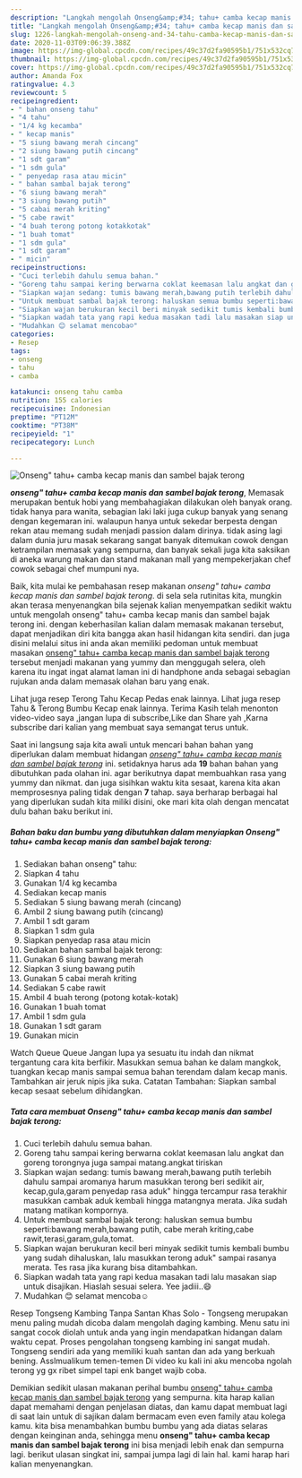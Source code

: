 ```yaml
---
description: "Langkah mengolah Onseng&amp;#34; tahu+ camba kecap manis dan sambel bajak terong yang Enak Banget"
title: "Langkah mengolah Onseng&amp;#34; tahu+ camba kecap manis dan sambel bajak terong yang Enak Banget"
slug: 1226-langkah-mengolah-onseng-and-34-tahu-camba-kecap-manis-dan-sambel-bajak-terong-yang-enak-banget
date: 2020-11-03T09:06:39.388Z
image: https://img-global.cpcdn.com/recipes/49c37d2fa90595b1/751x532cq70/onseng-tahu-camba-kecap-manis-dan-sambel-bajak-terong-foto-resep-utama.jpg
thumbnail: https://img-global.cpcdn.com/recipes/49c37d2fa90595b1/751x532cq70/onseng-tahu-camba-kecap-manis-dan-sambel-bajak-terong-foto-resep-utama.jpg
cover: https://img-global.cpcdn.com/recipes/49c37d2fa90595b1/751x532cq70/onseng-tahu-camba-kecap-manis-dan-sambel-bajak-terong-foto-resep-utama.jpg
author: Amanda Fox
ratingvalue: 4.3
reviewcount: 5
recipeingredient:
- " bahan onseng tahu"
- "4 tahu"
- "1/4 kg kecamba"
- " kecap manis"
- "5 siung bawang merah cincang"
- "2 siung bawang putih cincang"
- "1 sdt garam"
- "1 sdm gula"
- " penyedap rasa atau micin"
- " bahan sambal bajak terong"
- "6 siung bawang merah"
- "3 siung bawang putih"
- "5 cabai merah kriting"
- "5 cabe rawit"
- "4 buah terong potong kotakkotak"
- "1 buah tomat"
- "1 sdm gula"
- "1 sdt garam"
- " micin"
recipeinstructions:
- "Cuci terlebih dahulu semua bahan."
- "Goreng tahu sampai kering berwarna coklat keemasan lalu angkat dan goreng torongnya juga sampai matang.angkat tiriskan"
- "Siapkan wajan sedang: tumis bawang merah,bawang putih terlebih dahulu sampai aromanya harum masukkan terong beri sedikit air, kecap,gula,garam penyedap rasa aduk&#34; hingga tercampur rasa terakhir masukkan cambak aduk kembali hingga matangnya merata. Jika sudah matang matikan kompornya."
- "Untuk membuat sambal bajak terong: haluskan semua bumbu seperti:bawang merah,bawang putih, cabe merah kriting,cabe rawit,terasi,garam,gula,tomat."
- "Siapkan wajan berukuran kecil beri minyak sedikit tumis kembali bumbu yang sudah dihaluskan, lalu masukkan terong aduk&#34; sampai rasanya merata. Tes rasa jika kurang bisa ditambahkan."
- "Siapkan wadah tata yang rapi kedua masakan tadi lalu masakan siap untuk disajikan. Hiaslah sesuai selera. Yee jadiii..😄"
- "Mudahkan 😊 selamat mencoba☺"
categories:
- Resep
tags:
- onseng
- tahu
- camba

katakunci: onseng tahu camba 
nutrition: 155 calories
recipecuisine: Indonesian
preptime: "PT12M"
cooktime: "PT38M"
recipeyield: "1"
recipecategory: Lunch

---
```



![Onseng&#34; tahu+ camba kecap manis dan sambel bajak terong](https://img-global.cpcdn.com/recipes/49c37d2fa90595b1/751x532cq70/onseng-tahu-camba-kecap-manis-dan-sambel-bajak-terong-foto-resep-utama.jpg)

<b><i>onseng&#34; tahu+ camba kecap manis dan sambel bajak terong</i></b>, Memasak merupakan bentuk hobi yang membahagiakan dilakukan oleh banyak orang. tidak hanya para wanita, sebagian laki laki juga cukup banyak yang senang dengan kegemaran ini. walaupun hanya untuk sekedar berpesta dengan rekan atau memang sudah menjadi passion dalam dirinya. tidak asing lagi dalam dunia juru masak sekarang sangat banyak ditemukan cowok dengan ketrampilan memasak yang sempurna, dan banyak sekali juga kita saksikan di aneka warung makan dan stand makanan mall yang mempekerjakan chef cowok sebagai chef mumpuni nya.

Baik, kita mulai ke pembahasan resep makanan <i>onseng&#34; tahu+ camba kecap manis dan sambel bajak terong</i>. di sela sela rutinitas kita, mungkin akan terasa menyenangkan bila sejenak kalian menyempatkan sedikit waktu untuk mengolah onseng&#34; tahu+ camba kecap manis dan sambel bajak terong ini. dengan keberhasilan kalian dalam memasak makanan tersebut, dapat menjadikan diri kita bangga akan hasil hidangan kita sendiri. dan juga disini melalui situs ini anda akan memiliki pedoman untuk membuat masakan <u>onseng&#34; tahu+ camba kecap manis dan sambel bajak terong</u> tersebut menjadi makanan yang yummy dan menggugah selera, oleh karena itu ingat ingat alamat laman ini di handphone anda sebagai sebagian rujukan anda dalam memasak olahan baru yang enak.

Lihat juga resep Terong Tahu Kecap Pedas enak lainnya. Lihat juga resep Tahu &amp; Terong Bumbu Kecap enak lainnya. Terima Kasih telah menonton video-video saya ,jangan lupa di subscribe,Like dan Share yah ,Karna subscribe dari kalian yang membuat saya semangat terus untuk.


Saat ini langsung saja kita awali untuk mencari bahan bahan yang diperlukan dalam membuat hidangan <u><i>onseng&#34; tahu+ camba kecap manis dan sambel bajak terong</i></u> ini. setidaknya harus ada <b>19</b> bahan bahan yang dibutuhkan pada olahan ini. agar berikutnya dapat membuahkan rasa yang yummy dan nikmat. dan juga sisihkan waktu kita sesaat, karena kita akan memprosesnya paling tidak dengan <b>7</b> tahap. saya berharap berbagai hal yang diperlukan sudah kita miliki disini, oke mari kita olah dengan mencatat dulu bahan baku berikut ini.

<!--inarticleads1-->

##### Bahan baku dan bumbu yang dibutuhkan dalam menyiapkan Onseng&#34; tahu+ camba kecap manis dan sambel bajak terong:

1. Sediakan  bahan onseng&#34; tahu:
1. Siapkan 4 tahu
1. Gunakan 1/4 kg kecamba
1. Sediakan  kecap manis
1. Sediakan 5 siung bawang merah (cincang)
1. Ambil 2 siung bawang putih (cincang)
1. Ambil 1 sdt garam
1. Siapkan 1 sdm gula
1. Siapkan  penyedap rasa atau micin
1. Sediakan  bahan sambal bajak terong:
1. Gunakan 6 siung bawang merah
1. Siapkan 3 siung bawang putih
1. Gunakan 5 cabai merah kriting
1. Sediakan 5 cabe rawit
1. Ambil 4 buah terong (potong kotak-kotak)
1. Gunakan 1 buah tomat
1. Ambil 1 sdm gula
1. Gunakan 1 sdt garam
1. Gunakan  micin


Watch Queue Queue Jangan lupa ya sesuatu itu indah dan nikmat tergantung cara kita berfikir. Masukkan semua bahan ke dalam mangkok, tuangkan kecap manis sampai semua bahan terendam dalam kecap manis. Tambahkan air jeruk nipis jika suka. Catatan Tambahan: Siapkan sambal kecap sesaat sebelum dihidangkan. 

<!--inarticleads2-->

##### Tata cara membuat Onseng&#34; tahu+ camba kecap manis dan sambel bajak terong:

1. Cuci terlebih dahulu semua bahan.
1. Goreng tahu sampai kering berwarna coklat keemasan lalu angkat dan goreng torongnya juga sampai matang.angkat tiriskan
1. Siapkan wajan sedang: tumis bawang merah,bawang putih terlebih dahulu sampai aromanya harum masukkan terong beri sedikit air, kecap,gula,garam penyedap rasa aduk&#34; hingga tercampur rasa terakhir masukkan cambak aduk kembali hingga matangnya merata. Jika sudah matang matikan kompornya.
1. Untuk membuat sambal bajak terong: haluskan semua bumbu seperti:bawang merah,bawang putih, cabe merah kriting,cabe rawit,terasi,garam,gula,tomat.
1. Siapkan wajan berukuran kecil beri minyak sedikit tumis kembali bumbu yang sudah dihaluskan, lalu masukkan terong aduk&#34; sampai rasanya merata. Tes rasa jika kurang bisa ditambahkan.
1. Siapkan wadah tata yang rapi kedua masakan tadi lalu masakan siap untuk disajikan. Hiaslah sesuai selera. Yee jadiii..😄
1. Mudahkan 😊 selamat mencoba☺


Resep Tongseng Kambing Tanpa Santan Khas Solo - Tongseng merupakan menu paling mudah dicoba dalam mengolah daging kambing. Menu satu ini sangat cocok diolah untuk anda yang ingin mendapatkan hidangan dalam waktu cepat. Proses pengolahan tongseng kambing ini sangat mudah. Tongseng sendiri ada yang memiliki kuah santan dan ada yang berkuah bening. Asslmualikum temen-temen Di video ku kali ini aku mencoba ngolah terong yg gx ribet simpel tapi enk banget wajib coba. 

Demikian sedikit ulasan makanan perihal bumbu <u>onseng&#34; tahu+ camba kecap manis dan sambel bajak terong</u> yang sempurna. kita harap kalian dapat memahami dengan penjelasan diatas, dan kamu dapat membuat lagi di saat lain untuk di sajikan dalam bermacam even even family atau kolega kamu. kita bisa menambahkan bumbu bumbu yang ada diatas selaras dengan keinginan anda, sehingga menu <b>onseng&#34; tahu+ camba kecap manis dan sambel bajak terong</b> ini bisa menjadi lebih enak dan sempurna lagi. berikut ulasan singkat ini, sampai jumpa lagi di lain hal. kami harap hari kalian menyenangkan.
